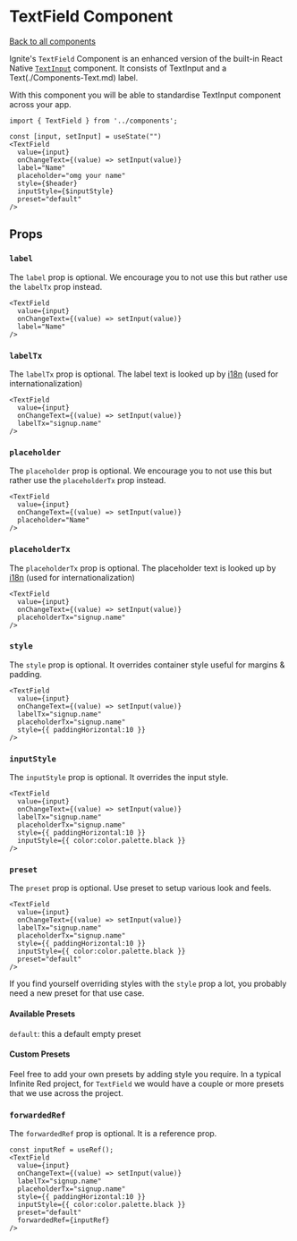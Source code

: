 # TextField Component

[Back to all components](./Components.md)

Ignite's `TextField` Component is an enhanced version of the built-in React Native [`TextInput`](https://reactnative.dev/docs/textinput) component. It consists of TextInput and a Text(./Components-Text.md) label. 

With this component you will be able to standardise TextInput component across your app.

```tsx
import { TextField } from '../components';

const [input, setInput] = useState("")
<TextField
  value={input}
  onChangeText={(value) => setInput(value)}
  label="Name"
  placeholder="omg your name"
  style={$header}
  inputStyle={$inputStyle}
  preset="default"
/>

```

## Props

### `label`

The `label` prop is optional. We encourage you to not use this but rather use the `labelTx` prop instead.

```tsx
<TextField
  value={input}
  onChangeText={(value) => setInput(value)}
  label="Name"
/>
```

### `labelTx`

The `labelTx` prop is optional. The label text is looked up by [i18n](https://www.i18next.com/) (used for internationalization)

```tsx
<TextField
  value={input}
  onChangeText={(value) => setInput(value)}
  labelTx="signup.name"
/>
```

### `placeholder`

The `placeholder` prop is optional. We encourage you to not use this but rather use the `placeholderTx` prop instead.

```tsx
<TextField
  value={input}
  onChangeText={(value) => setInput(value)}
  placeholder="Name"
/>
```

### `placeholderTx`

The `placeholderTx` prop is optional. The placeholder text is looked up by [i18n](https://www.i18next.com/) (used for internationalization)

```tsx
<TextField
  value={input}
  onChangeText={(value) => setInput(value)}
  placeholderTx="signup.name"
/>
```

### `style`

The `style` prop is optional. It overrides container style useful for margins & padding.

```tsx
<TextField
  value={input}
  onChangeText={(value) => setInput(value)}
  labelTx="signup.name"
  placeholderTx="signup.name"
  style={{ paddingHorizontal:10 }}
/>
```

### `inputStyle`

The `inputStyle` prop is optional. It overrides the input style.

```tsx
<TextField
  value={input}
  onChangeText={(value) => setInput(value)}
  labelTx="signup.name"
  placeholderTx="signup.name"
  style={{ paddingHorizontal:10 }}
  inputStyle={{ color:color.palette.black }}
/>
```

### `preset`

The `preset` prop is optional. Use preset to setup various look and feels.

```tsx
<TextField
  value={input}
  onChangeText={(value) => setInput(value)}
  labelTx="signup.name"
  placeholderTx="signup.name"
  style={{ paddingHorizontal:10 }}
  inputStyle={{ color:color.palette.black }}
  preset="default"
/>
```

If you find yourself overriding styles with the `style` prop a lot, you probably need a new preset for that use case.

#### Available Presets

`default`: this a default empty preset 

#### Custom Presets

Feel free to add your own presets by adding style you require. In a typical Infinite Red project, for `TextField` we would have a couple or more presets that we use across the project.

### `forwardedRef`

The `forwardedRef` prop is optional. It is a reference prop.

```tsx
const inputRef = useRef();
<TextField
  value={input}
  onChangeText={(value) => setInput(value)}
  labelTx="signup.name"
  placeholderTx="signup.name"
  style={{ paddingHorizontal:10 }}
  inputStyle={{ color:color.palette.black }}
  preset="default"
  forwardedRef={inputRef}
/>
```
